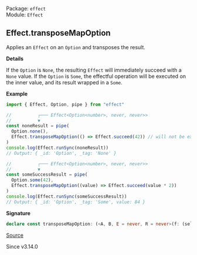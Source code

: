 Package: `effect`<br />
Module: `Effect`<br />

## Effect.transposeMapOption

Applies an `Effect` on an `Option` and transposes the result.

**Details**

If the `Option` is `None`, the resulting `Effect` will immediately succeed with a `None` value.
If the `Option` is `Some`, the effectful operation will be executed on the inner value, and its result wrapped in a `Some`.

**Example**

```ts
import { Effect, Option, pipe } from "effect"

//          ┌─── Effect<Option<number>, never, never>>
//          ▼
const noneResult = pipe(
  Option.none(),
  Effect.transposeMapOption(() => Effect.succeed(42)) // will not be executed
)
console.log(Effect.runSync(noneResult))
// Output: { _id: 'Option', _tag: 'None' }

//          ┌─── Effect<Option<number>, never, never>>
//          ▼
const someSuccessResult = pipe(
  Option.some(42),
  Effect.transposeMapOption((value) => Effect.succeed(value * 2))
)
console.log(Effect.runSync(someSuccessResult))
// Output: { _id: 'Option', _tag: 'Some', value: 84 }
```

**Signature**

```ts
declare const transposeMapOption: (<A, B, E = never, R = never>(f: (self: A) => Effect<B, E, R>) => (self: Option.Option<A>) => Effect<Option.Option<B>, E, R>) & (<A, B, E = never, R = never>(self: Option.Option<A>, f: (self: A) => Effect<B, E, R>) => Effect<Option.Option<B>, E, R>)
```

[Source](https://github.com/Effect-TS/effect/tree/main/packages/effect/src/Effect.ts#L13344)

Since v3.14.0